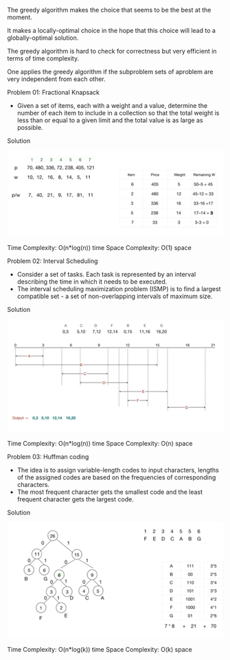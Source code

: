 The greedy algorithm makes the choice that seems to be the best at the moment. 

It makes a locally-optimal choice in the hope that this choice will lead to a globally-optimal solution. 

The greedy algorithm is hard to check for correctness but very efficient in terms of time complexity.

One applies the greedy algorithm if the subproblem sets of aproblem are very independent from each other.

Problem 01: Fractional Knapsack
- Given a set of items, each with a weight and a value, determine the number of each item to include in a collection so that the total weight is less than or equal to a given limit and the total value is as large as possible.

Solution

![Knapsack solution](../Images/knapsack.png)

Time Complexity: O(n*log(n)) time
Space Complexity: O(1) space

Problem 02: Interval Scheduling
- Consider a set of tasks. Each task is represented by an interval describing the time in which it needs to be executed. 
- The interval scheduling maximization problem (ISMP) is to find a largest compatible set - a set of non-overlapping intervals of maximum size.

Solution

![Interval scheduling solution](../Images/interval.png)

Time Complexity: O(n*log(n)) time
Space Complexity: O(n) space

Problem 03: Huffman coding
- The idea is to assign variable-length codes to input characters, lengths of the assigned codes are based on the frequencies of corresponding characters. 
- The most frequent character gets the smallest code and the least frequent character gets the largest code.

Solution

![Huffman coding solution](../Images/huffman.png)

Time Complexity: O(n*log(k)) time
Space Complexity: O(k) space
